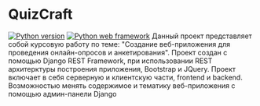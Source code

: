 # QuizCraft
[![Python version](https://img.shields.io/static/v1?label=Python&logo=python&message=3.12.7&color=blue)](https://www.python.org/)
[![Python web framework](https://img.shields.io/static/v1?label=Django&logo=django&message=5.0.6&color=blue)](https://www.djangoproject.com/) 
 Данный проект представляет собой курсовую работу по теме: "Создание веб-приложения для проведения онлайн-опросов и анкетирования". Проект создан с помощью Django REST Framework, при использовании REST архитерктуры построения приложения, Bootstrap и JQuery.
 Проект включает в себя серверную и клиентскую части, frontend и backend. Возможностью менять содержимое и тематику веб-приложения с помощью админ-панели Django
